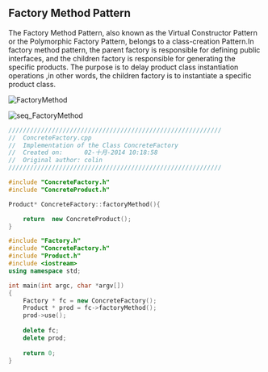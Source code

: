 ## Factory Method Pattern

The Factory Method Pattern, also known as the Virtual Constructor Pattern or the Polymorphic Factory Pattern, belongs to a class-creation Pattern.In factory method pattern, the parent factory is responsible for defining public interfaces, and the children factory is responsible for generating the specific products. The purpose is to delay product class instantiation operations ,in other words, the children factory is to instantiate a specific product class.

![FactoryMethod](https://github.com/leekeiling/Design%20Mode/blob/master/pics/FactoryMethod.jpg?raw=true)

![seq_FactoryMethod](https://github.com/leekeiling/Design%20Mode/blob/master/pics/seq_FactoryMethod.jpg?raw=true)

```C++
///////////////////////////////////////////////////////////
//  ConcreteFactory.cpp
//  Implementation of the Class ConcreteFactory
//  Created on:      02-十月-2014 10:18:58
//  Original author: colin
///////////////////////////////////////////////////////////

#include "ConcreteFactory.h"
#include "ConcreteProduct.h"

Product* ConcreteFactory::factoryMethod(){

	return  new ConcreteProduct();
}

```

```C++
#include "Factory.h"
#include "ConcreteFactory.h"
#include "Product.h"
#include <iostream>
using namespace std;

int main(int argc, char *argv[])
{
	Factory * fc = new ConcreteFactory();
	Product * prod = fc->factoryMethod();
	prod->use();
	
	delete fc;
	delete prod;
	
	return 0;
}
```

